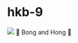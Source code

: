 # hkb-9
<img src="https://user-images.githubusercontent.com/34447105/88755675-a4e81d00-d19c-11ea-96f8-6339e0cf675a.png">
 🤮 Bong and Hong  🤑
